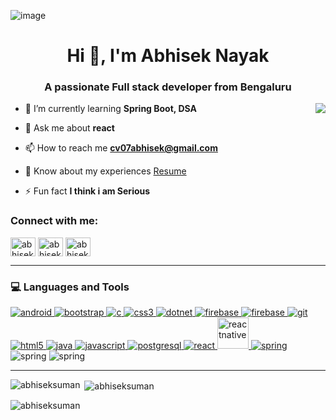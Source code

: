![image](https://github.com/AbhisekSuman/AbhisekSuman/assets/113520633/240e41e9-abe5-4c97-89ff-d348bf83e304)
<h1 align="center">Hi 👋, I'm Abhisek Nayak</h1>
<h3 align="center">A passionate Full stack developer from Bengaluru</h3>

<img align="right" src="https://raw.githubusercontent.com/TheDudeThatCode/TheDudeThatCode/master/Assets/Developer.gif">

- 🌱 I’m currently learning **Spring Boot, DSA**

- 💬 Ask me about **react**

- 📫 How to reach me **cv07abhisek@gmail.com**

- 📄 Know about my experiences [Resume](https://drive.google.com/file/d/1Jb140aaNDbYS1vFVAThv8s36BbbMDe1G/view?usp=drive_link)

- ⚡ Fun fact **I think i am Serious**

<h3 align="left">Connect with me:</h3>
<p align="left">
<a href="https://linkedin.com/in/abhiseknayak2003" target="blank"><img align="center" src="https://raw.githubusercontent.com/rahuldkjain/github-profile-readme-generator/master/src/images/icons/Social/linked-in-alt.svg" alt="abhiseknayak2003" height="30" width="40" /></a>
<a href="https://fb.com/abhiseknayak00" target="blank"><img align="center" src="https://raw.githubusercontent.com/rahuldkjain/github-profile-readme-generator/master/src/images/icons/Social/facebook.svg" alt="abhiseknayak00" height="30" width="40" /></a>
<a href="https://instagram.com/abhisek_suman" target="blank"><img align="center" src="https://raw.githubusercontent.com/rahuldkjain/github-profile-readme-generator/master/src/images/icons/Social/instagram.svg" alt="abhisek_suman" height="30" width="40" /></a>
</p>

<hr>

### 💻 Languages and Tools
<p align="left"> 
<a href="https://developer.android.com" target="_blank" rel="noreferrer"> <img src="https://skillicons.dev/icons?i=androidstudio" alt="android" /> </a> 
<a href="https://getbootstrap.com" target="_blank" rel="noreferrer"> <img src="https://skillicons.dev/icons?i=bootstrap" alt="bootstrap" /> </a> 
<a href="https://www.cprogramming.com/" target="_blank" rel="noreferrer"> <img src="https://skillicons.dev/icons?i=c" alt="c" /> </a> 
<a href="https://www.w3schools.com/css/" target="_blank" rel="noreferrer"> <img src="https://skillicons.dev/icons?i=css" alt="css3" /> </a> 
<a href="https://dotnet.microsoft.com/" target="_blank" rel="noreferrer"> <img src="https://skillicons.dev/icons?i=dotnet" alt="dotnet" />
</a> <a href="https://firebase.google.com/" target="_blank" rel="noreferrer"> <img src="https://skillicons.dev/icons?i=firebase" alt="firebase"/> </a>
<a href="https://flutter.dev" target="_blank" rel="noreferrer"> <img src="https://skillicons.dev/icons?i=flutter" alt="firebase" /> </a> 
<a href="https://git-scm.com/" target="_blank" rel="noreferrer"> <img src="https://skillicons.dev/icons?i=git" alt="git" /> </a> 
<a href="https://www.w3.org/html/" target="_blank" rel="noreferrer"> <img src="https://skillicons.dev/icons?i=html" alt="html5" /> </a>
<a href="https://www.java.com" target="_blank" rel="noreferrer"> <img src="https://skillicons.dev/icons?i=java" alt="java" /> </a> 
<a href="https://developer.mozilla.org/en-US/docs/Web/JavaScript" target="_blank" rel="noreferrer"> <img src="https://skillicons.dev/icons?i=js" alt="javascript" /> </a>
<a href="https://www.postgresql.org" target="_blank" rel="noreferrer"> <img src="https://skillicons.dev/icons?i=postgres" alt="postgresql" /> </a> 
<a href="https://reactjs.org/" target="_blank" rel="noreferrer"> <img src="https://skillicons.dev/icons?i=react" alt="react" /> </a> 
<a href="https://reactnative.dev/" target="_blank" rel="noreferrer"> <img src="https://reactnative.dev/img/header_logo.svg" alt="reactnative" width="50" height="50"/> </a> 
<a href="https://spring.io/" target="_blank" rel="noreferrer"> <img src="https://skillicons.dev/icons?i=spring" alt="spring"/> </a> 
<img src="https://skillicons.dev/icons?i=vscode" alt="spring"  />
<img src="https://skillicons.dev/icons?i=idea" alt="spring" />
</p>
<hr>


<p><img align="left" src="https://github-readme-stats.vercel.app/api/top-langs?username=abhiseksuman&show_icons=true&locale=en&layout=compact" alt="abhiseksuman" /></p>

<p>&nbsp;<img align="center" src="https://github-readme-stats.vercel.app/api?username=abhiseksuman&show_icons=true&locale=en" alt="abhiseksuman" /></p>

<p><img align="center" src="https://github-readme-streak-stats.herokuapp.com/?user=abhiseksuman&" alt="abhiseksuman" /></p>
